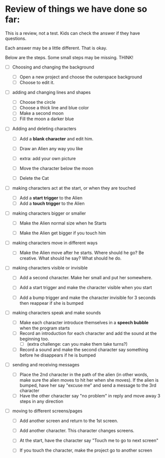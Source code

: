 

# Review of things we have done so far: 

This is a review, not a test. Kids can check the answer if they have questions.

Each answer may be a little different. That is okay.

Below are the steps. Some small steps may be missing. THINK!


- [ ] Choosing and changing the background

  - [ ] Open a new project and choose the outerspace background
  - [ ] Choose to edit it.

- [ ] adding and changing lines and shapes

  - [ ] Choose the circle
  - [ ] Choose a thick line and blue color
  - [ ] Make a second moon
  - [ ] Fill the moon a darker blue

- [ ] Adding and deleting characters
  - [ ] Add a **blank character** and edit him.
  - [ ] Draw an Alien any way you like
  - [ ] extra: add your own picture
  - [ ] Move the character below the moon
  - [ ] Delete the Cat


- [ ] making characters act at the start, or when they are touched

  - [ ] Add a **start trigger** to the Alien
  - [ ] Add a **touch trigger** to the Alien

- [ ] making characters bigger or smaller

  - [ ] Make the Alien normal size when he Starts
  - [ ] Make the Alien get bigger if you touch him


- [ ] making characters move in different ways

  - [ ] Make the Alien move after he starts. Where should he go? Be creative. What should he say? What should he do.

- [ ] making characters visible or invisible

  - [ ] Add a second character. Make her small and put her somewhere.
  - [ ] Add a start trigger and make the character visible when you start
  - [ ] Add a bump  trigger and make the character invisible for 3 seconds then reappear if she is bumped


- [ ] making characters speak and make sounds

  - [ ] Make each character introduce themselves in a **speech bubble** when the program starts
  - [ ] Record an introduction for each character and add the sound at the beginning too.
    - [ ] (extra challenge: can you make them take turns?)
  - [ ] Record a sound and make the second character say something before he disappears if he is bumped

- [ ] sending and receiving messages

  - [ ] Place the 2nd character in the path of the alien (in other words, make sure the alien moves to hit her when she moves). If the alien is bumped, have her say "excuse me" and send a message to the 3rd character
  - [ ] Have the other character say "no problem" in reply and move away 3 steps in any direction

- [ ] moving to different screens/pages

  - [ ] Add another screen and return to the 1st screen.
  - [ ] Add another character. This character changes screens.

  - [ ] At the start, have the character say "Touch me to go to next screen"
  - [ ] If you touch the character, make the project go to another screen


